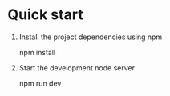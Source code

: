 

Quick start
==========
1. Install the project dependencies using npm

    npm install 

2. Start the development node server

    npm run dev